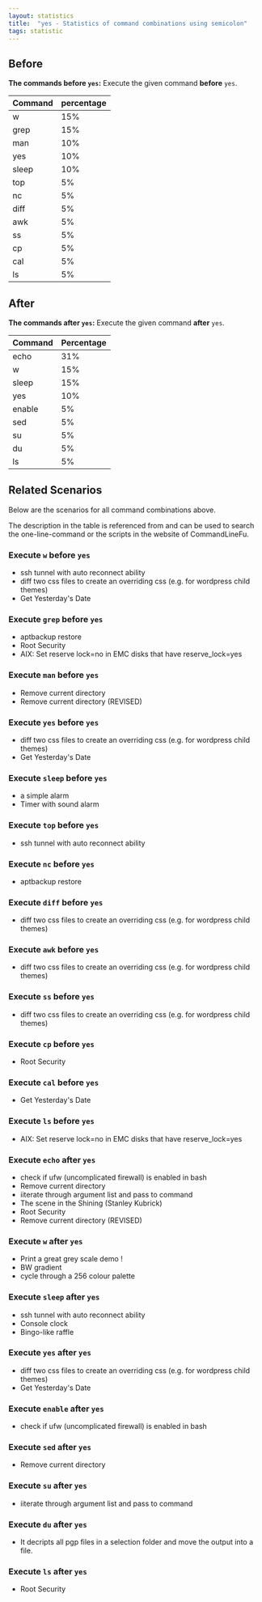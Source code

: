 ```yaml
---
layout: statistics
title:  "yes - Statistics of command combinations using semicolon"
tags: statistic
---
```


## Before

__The commands before `yes`:__  Execute the given command __before__ `yes`.

| Command | percentage |
|--------|--------|
| w | 15% |
| grep | 15% |
| man | 10% |
| yes | 10% |
| sleep | 10% |
| top | 5% |
| nc | 5% |
| diff | 5% |
| awk | 5% |
| ss | 5% |
| cp | 5% |
| cal | 5% |
| ls | 5% |



## After

__The commands after `yes`:__ Execute the given command __after__ `yes`.

| Command | Percentage | 
|-------|--------|
| echo | 31% |
| w | 15% |
| sleep | 15% |
| yes | 10% |
| enable | 5% |
| sed | 5% |
| su | 5% |
| du | 5% |
| ls | 5% |



## Related Scenarios

Below are the scenarios for all command combinations above.

The description in the table is referenced from and can be used to search the one-line-command or the scripts in the website of CommandLineFu.


### Execute `w` before `yes`

- ssh tunnel with auto reconnect ability
- diff two css files to create an overriding css (e.g. for wordpress child themes)
- Get Yesterday's Date

            
### Execute `grep` before `yes`

- aptbackup restore
- Root Security
- AIX: Set reserve lock=no in EMC disks that have reserve_lock=yes

            
### Execute `man` before `yes`

- Remove current directory
- Remove current directory (REVISED)

            
### Execute `yes` before `yes`

- diff two css files to create an overriding css (e.g. for wordpress child themes)
- Get Yesterday's Date

            
### Execute `sleep` before `yes`

- a simple alarm
- Timer with sound alarm

            
### Execute `top` before `yes`

- ssh tunnel with auto reconnect ability

            
### Execute `nc` before `yes`

- aptbackup restore

            
### Execute `diff` before `yes`

- diff two css files to create an overriding css (e.g. for wordpress child themes)

            
### Execute `awk` before `yes`

- diff two css files to create an overriding css (e.g. for wordpress child themes)

            
### Execute `ss` before `yes`

- diff two css files to create an overriding css (e.g. for wordpress child themes)

            
### Execute `cp` before `yes`

- Root Security

            
### Execute `cal` before `yes`

- Get Yesterday's Date

            
### Execute `ls` before `yes`

- AIX: Set reserve lock=no in EMC disks that have reserve_lock=yes

            


### Execute `echo` after `yes`

- check if ufw (uncomplicated firewall) is enabled in bash
- Remove current directory
- iiterate through argument list and pass to command
- The scene in the Shining (Stanley Kubrick)
- Root Security
- Remove current directory (REVISED)

            
### Execute `w` after `yes`

- Print a great grey scale demo !
- BW gradient
- cycle through a 256 colour palette

            
### Execute `sleep` after `yes`

- ssh tunnel with auto reconnect ability
- Console clock
- Bingo-like raffle

            
### Execute `yes` after `yes`

- diff two css files to create an overriding css (e.g. for wordpress child themes)
- Get Yesterday's Date

            
### Execute `enable` after `yes`

- check if ufw (uncomplicated firewall) is enabled in bash

            
### Execute `sed` after `yes`

- Remove current directory

            
### Execute `su` after `yes`

- iiterate through argument list and pass to command

            
### Execute `du` after `yes`

- It decripts all pgp files in a selection folder and move the output into a file.

            
### Execute `ls` after `yes`

- Root Security

            
